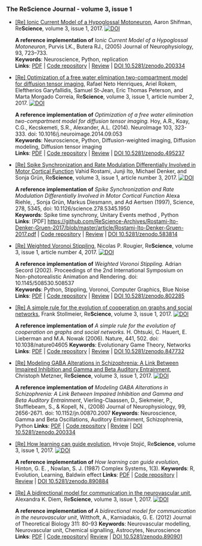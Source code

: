 ### The ReScience Journal - volume 3, issue 1

            
* [[Re] Ionic Current Model of a Hypoglossal Motoneuron](https://github.com/ReScience-Archives/Shifman-2017/raw/master/article/shifman-2017.pdf), Aaron Shifman, Re**Science**, volume 3, issue 1, 2017. [![DOI](https://zenodo.org/badge/DOI/10.5281/zenodo.254145.svg)](https://doi.org/10.5281/zenodo.254145)

  **A reference implementation of** *Ionic Current Model of a Hypoglossal Motoneuron*,
    Purvis LK., Butera RJ., (2005) Journal of Neurophysiology, 93, 723–733.  
  **Keywords**: Neuroscience, Python, replication  
  **Links**: [PDF](https://github.com/ReScience-Archives/Shifman-2017/raw/master/article/shifman-2017.pdf) |
             [Code repository](https://github.com/ReScience-Archives/Shifman-2017.git) |
             [Review](https://github.com/ReScience/ReScience-submission/pull/22) |
             [DOI 10.5281/zenodo.200334](http://doi.org/10.5281/zenodo.254145)

* [[Re] Optimization of a free water elimination two-compartment model for diffusion tensor
  imaging](https://github.com/ReScience-Archives/Henriques-Rokem-Garyfallidis-St-Jean-Peterson-Correia-2017/raw/master/article/Henriques-Rokem-Garyfallidis-St-Jean-Peterson-Correia-2017.pdf),
  Rafael Neto Henriques, Ariel Rokem, Eleftherios Garyfallidis, Samuel St-Jean,
  Eric Thomas Peterson, and Marta Morgado Correia, Re**Science**, volume 3,
  issue 1, article number 2, 2017.
  [![DOI](https://zenodo.org/badge/DOI/10.5281/zenodo.495237.svg)](https://doi.org/10.5281/zenodo.495237)

  **A reference implementation of** *Optimization of a free water elimination two-compartment model for diffusion tensor imaging.*
  Hoy, A.R., Koay, C.G., Kecskemeti, S.R., Alexander, A.L. (2014). NeuroImage 103, 323-333. doi: 10.1016/j.neuroimage.2014.09.053  
  **Keywords**: Neuroscience, Python, Diffusion-weighted imaging, Diffusion modeling, Diffusion tensor imaging  
  **Links**: [PDF](https://github.com/ReScience-Archives/Henriques-Rokem-Garyfallidis-St-Jean-Peterson-Correia-2017/raw/master/article/Henriques-Rokem-Garyfallidis-St-Jean-Peterson-Correia-2017.pdf) |
             [Code repository](https://github.com/ReScience-Archives/Henriques-Rokem-Garyfallidis-St-Jean-Peterson-Correia-2017) |
             [Review](https://github.com/ReScience/ReScience-submission/pull/26) |
             [DOI 10.5281/zenodo.495237](https://doi.org/10.5281/zenodo.495237)

* [[Re] Spike Synchronization and Rate Modulation Differentially Involved in Motor Cortical Function](https://github.com/ReScience-Archives/Rostami-Ito-Denker-Gruen-2017/blob/master/article/Rostami-Ito-Denker-Gruen-2017.pdf)
  Vahid Rostami, Junji Ito, Michael Denker, and Sonja Grün, Re**Science**, volume 3, issue 1, article number 3, 2017.
  [![DOI](https://zenodo.org/badge/DOI/10.5281/zenodo.583814.svg)](https://doi.org/10.5281/zenodo.583814)

  **A reference implementation of** *Spike Synchronization and Rate Modulation Differentially Involved in Motor Cortical Function* Alexa Riehle, , Sonja Grün, Markus Diesmann, and Ad Aertsen (1997), Science, 278, 5345, doi: 10.1126/science.278.5345.1950  
  **Keywords**: Spike time synchrony, Unitary Events method , Python  
  **Links**: [PDF] https://github.com/ReScience-Archives/Rostami-Ito-Denker-Gruen-2017/blob/master/article/Rostami-Ito-Denker-Gruen-2017.pdf |
             [Code repository](https://github.com/ReScience-Archives/Rostami-Ito-Denker-Gruen-2017) | 
             [Review](https://github.com/ReScience/ReScience-submission/pull/24) |
             [DOI 10.5281/zenodo.583814](https://doi.org/10.5281/zenodo.583814)

* [[Re] Weighted Voronoi Stippling](https://github.com/ReScience-Archives/Rougier-2017/blob/master/article/Rougier-2017.pdf),
  Nicolas P. Rougier, Re**Science**, volume 3, issue 1, article number 4, 2017.
  [![DOI](https://zenodo.org/badge/DOI/10.5281/zenodo.802285.svg)](https://doi.org/10.5281/zenodo.802285)

  **A reference implementation of** *Weighted Voronoi Stippling.*
  Adrian Secord (2002). Proceedings of the 2nd International Symposium on Non-photorealistic Animation and Rendering. doi: 10.1145/508530.508537  
  **Keywords**: Python, Stippling, Voronoi, Computer Graphics, Blue Noise  
  **Links**: [PDF](https://github.com/ReScience-Archives/Rougier-2017/blob/master/article/Rougier-2017.pdf) |
             [Code repository](https://github.com/ReScience-Archives/Rougier-2017) |
             [Review](https://github.com/ReScience/ReScience-submission/pull/28) |
             [DOI 10.5281/zenodo.802285](https://doi.org/10.5281/zenodo.802285)

* [[Re] A simple rule for the evolution of cooperation on graphs and social networks](https://github.com/ReScience-Archives/Stollmeier-2017/raw/master/article/stollmeier-2017.pdf), Frank Stollmeier, Re**Science**, volume 3, issue 1, 2017. [![DOI](https://zenodo.org/badge/DOI/10.5281/zenodo.847732.svg)](https://doi.org/10.5281/zenodo.847732)

  **A reference implementation of** *A simple rule for the evolution of cooperation on graphs and social networks.*
H. Ohtsuki, C. Hauert, E. Lieberman and M.A. Nowak (2006). Nature, 441, 502. doi: 10.1038/nature04605
  **Keywords**: Evolutionary Game Theory, Networks 
  **Links**: [PDF](https://github.com/ReScience-Archives/Stollmeier-2017/raw/master/article/stollmeier-2017.pdf) |
             [Code repository](https://github.com/ReScience-Archives/Stollmeier-2017) |
             [Review](https://github.com/ReScience/ReScience-submission/pull/27) |
             [DOI 10.5281/zenodo.847732](https://doi.org/10.5281/zenodo.847732)

* [[Re] Modeling GABA Alterations in Schizophrenia: A Link Between Impaired Inhibition and Gamma and Beta Auditory Entrainment](https://github.com/ReScience-Archives/Metzner-2017/raw/master/article/Metzner-2017.pdf), Christoph Metzner, Re**Science**, volume 3, issue 1, 2017. [![DOI](https://zenodo.org/badge/DOI/10.5281/zenodo.854617.svg)](https://doi.org/10.5281/zenodo.854617)

  **A reference implementation of** *Modeling GABA Alterations in Schizophrenia: A Link Between Impaired Inhibition and Gamma and Beta Auditory Entrainment*,
    Vierling-Claassen, D., Siekmeier, P., Stufflebeam, S., & Kopell, N., (2008) Journal of Neurophysiology, 99, 2656-2671. doi: 10.1152/jn.00870.2007
  **Keywords**: Neuroscience, Gamma and Beta Oscillations, Auditory Entrainment, Schizophrenia, Python
  **Links**: [PDF](https://github.com/ReScience-Archives/Metzner-2017/raw/master/article/Metzner-2017.pdf) |
             [Code repository](https://github.com/ReScience-Archives/Metzner-2017.git) |
             [Review](https://github.com/ReScience/ReScience-submission/pull/30) |
             [DOI 10.5281/zenodo.200334](http://doi.org/10.5281/zenodo.854617)

* [[Re] How learning can guide evolution](https://github.com/ReScience-Archives/Stojic-2017/raw/master/article/Stojic-2017.pdf), Hrvoje Stojić, Re**Science**, volume 3, issue 1, 2017. [![DOI](https://zenodo.org/badge/DOI/10.5281/zenodo.890884.svg)](https://doi.org/10.5281/zenodo.890884)

  **A reference implementation of** *How learning can guide evolution*, Hinton, G. E. , Nowlan, S. J. (1987) Complex Systems, 1(3).
  **Keywords**: R, Evolution, Learning, Baldwin effect
  **Links**: [PDF](https://github.com/ReScience-Archives/Stojic-2017/raw/master/article/Stojic-2017.pdf) |
             [Code repository](https://github.com/ReScience-Archives/Stojic-2017.git) |
             [Review](https://github.com/ReScience/ReScience-submission/pull/36) |
             [DOI 10.5281/zenodo.890884](http://doi.org/10.5281/zenodo.890884)

* [[Re] A bidirectional model for communication in the neurovascular unit](https://github.com/ReScience-Archives/Diem-2017/blob/master/article/Diem-2017.pdf), Alexandra K. Diem, Re**Science**, volume 3, issue 1, 2017. [![DOI](https://zenodo.org/badge/doi/10.5281/zenodo.890901.svg)](http://doi.org/10.5281/zenodo.890901)

  **A reference implementation of** *A bidirectional model for communication in the neurovascular unit*, Witthoft, A., Karniadakis, G. E. (2012) Journal of Theoretical Biology 311: 80-93
  **Keywords**: Neurovascular modelling, Neurovascular unit, Chemical signalling, Astrocytes, Neuroscience
  **Links**: [PDF](https://github.com/ReScience-Archives/Diem-2017/blob/master/article/Diem-2017.pdf) |
             [Code repository](https://github.com/ReScience-Archives/Diem-2017/tree/master/code)|
             [Review](https://github.com/ReScience/ReScience-submission/pull/33) |
             [DOI 10.5281/zenodo.890901](http://doi.org/10.5281/zenodo.890901)